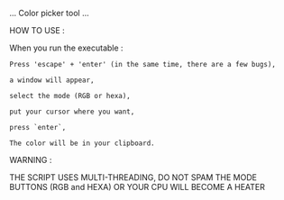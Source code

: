 ... Color picker tool ...


HOW TO USE :

  When you run the executable :
  
    Press 'escape' + 'enter' (in the same time, there are a few bugs),
    
    a window will appear,
    
    select the mode (RGB or hexa),
    
    put your cursor where you want,
    
    press `enter`,
    
    The color will be in your clipboard.
    
    
    
WARNING :
  
  THE SCRIPT USES MULTI-THREADING, DO NOT SPAM THE MODE BUTTONS (RGB and HEXA) OR YOUR CPU WILL BECOME A HEATER
